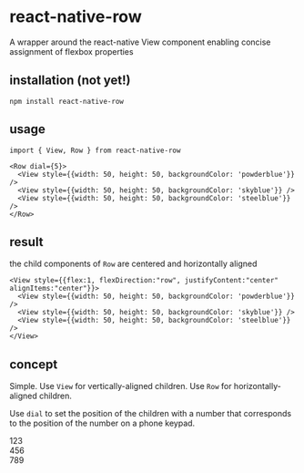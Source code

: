 # react-native-row

A wrapper around the react-native View component enabling concise assignment of flexbox properties

## installation (not yet!)

    npm install react-native-row

## usage

    import { View, Row } from react-native-row
    
    <Row dial={5}>
      <View style={{width: 50, height: 50, backgroundColor: 'powderblue'}} />
      <View style={{width: 50, height: 50, backgroundColor: 'skyblue'}} />
      <View style={{width: 50, height: 50, backgroundColor: 'steelblue'}} />
    </Row>
    
## result

the child components of `Row` are centered and horizontally aligned 

    <View style={{flex:1, flexDirection:"row", justifyContent:"center" alignItems:"center"}}>   
      <View style={{width: 50, height: 50, backgroundColor: 'powderblue'}} />
      <View style={{width: 50, height: 50, backgroundColor: 'skyblue'}} />
      <View style={{width: 50, height: 50, backgroundColor: 'steelblue'}} />
    </View>
    
## concept

Simple. Use `View` for vertically-aligned children. Use `Row` for horizontally-aligned children. 

Use `dial` to set the position of the children with a number that corresponds to the position of the number on a phone keypad.

123    
456    
789    
